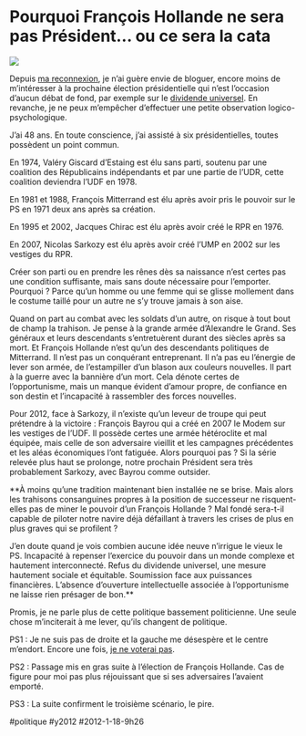 # Pourquoi François Hollande ne sera pas Président… ou ce sera la cata

![](_i/François_Hollande_Septembre_2011.webp)

Depuis [ma reconnexion](../../page/jai-debranche), je n’ai guère envie de bloguer, encore moins de m’intéresser à la prochaine élection présidentielle qui n’est l’occasion d’aucun débat de fond, par exemple sur le [dividende universel](#dividende-universel). En revanche, je ne peux m’empêcher d’effectuer une petite observation logico-psychologique.

J’ai 48 ans. En toute conscience, j’ai assisté à six présidentielles, toutes possèdent un point commun.

En 1974, Valéry Giscard d’Estaing est élu sans parti, soutenu par une coalition des Républicains indépendants et par une partie de l’UDR, cette coalition deviendra l’UDF en 1978.

En 1981 et 1988, François Mitterrand est élu après avoir pris le pouvoir sur le PS en 1971 deux ans après sa création.

En 1995 et 2002, Jacques Chirac est élu après avoir créé le RPR en 1976.

En 2007, Nicolas Sarkozy est élu après avoir créé l’UMP en 2002 sur les vestiges du RPR.

Créer son parti ou en prendre les rênes dès sa naissance n’est certes pas une condition suffisante, mais sans doute nécessaire pour l’emporter. Pourquoi ? Parce qu’un homme ou une femme qui se glisse mollement dans le costume taillé pour un autre ne s’y trouve jamais à son aise.

Quand on part au combat avec les soldats d’un autre, on risque à tout bout de champ la trahison. Je pense à la grande armée d’Alexandre le Grand. Ses généraux et leurs descendants s’entretuèrent durant des siècles après sa mort. Et François Hollande n’est qu’un des descendants politiques de Mitterrand. Il n’est pas un conquérant entreprenant. Il n’a pas eu l’énergie de lever son armée, de l’estampiller d’un blason aux couleurs nouvelles. Il part à la guerre avec la bannière d’un mort. Cela dénote certes de l’opportunisme, mais un manque évident d’amour propre, de confiance en son destin et l’incapacité à rassembler des forces nouvelles.

Pour 2012, face à Sarkozy, il n’existe qu’un leveur de troupe qui peut prétendre à la victoire : François Bayrou qui a créé en 2007 le Modem sur les vestiges de l’UDF. Il possède certes une armée hétéroclite et mal équipée, mais celle de son adversaire vieillit et les campagnes précédentes et les aléas économiques l’ont fatiguée. Alors pourquoi pas ? Si la série relevée plus haut se prolonge, notre prochain Président sera très probablement Sarkozy, avec Bayrou comme outsider.

**À moins qu’une tradition maintenant bien installée ne se brise. Mais alors les trahisons consanguines propres à la position de successeur ne risquent-elles pas de miner le pouvoir d’un François Hollande ? Mal fondé sera-t-il capable de piloter notre navire déjà défaillant à travers les crises de plus en plus graves qui se profilent ?

J’en doute quand je vois combien aucune idée neuve n’irrigue le vieux le PS. Incapacité à repenser l’exercice du pouvoir dans un monde complexe et hautement interconnecté. Refus du dividende universel, une mesure hautement sociale et équitable. Soumission face aux puissances financières. L’absence d’ouverture intellectuelle associée à l’opportunisme ne laisse rien présager de bon.**

Promis, je ne parle plus de cette politique bassement politicienne. Une seule chose m’inciterait à me lever, qu’ils changent de politique.

PS1 : Je ne suis pas de droite et la gauche me désespère et le centre m’endort. Encore une fois, [je ne voterai pas](../4/je-brule-ma-carte-electeur-100-raisons-pour-ne-pas-voter.md).

PS2 : Passage mis en gras suite à l’élection de François Hollande. Cas de figure pour moi pas plus réjouissant que si ses adversaires l’avaient emporté.

PS3 : La suite confirment le troisième scénario, le pire.

#politique #y2012 #2012-1-18-9h26

